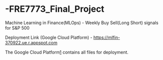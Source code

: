 # -FRE7773_Final_Project
Machine Learning in Finance(MLOps)  - Weekly Buy Sell(Long Short) signals for S&P 500

Deployment Link (Google Cloud Platform) - https://mlfin-370922.ue.r.appspot.com

The Google Cloud Platform[1] contains all files for deployment. 

[1]:https://github.com/theachalshah/-FRE7773_Final_Project/tree/main/Google%20Cloud%20Platform "Google Cloud Platform"
